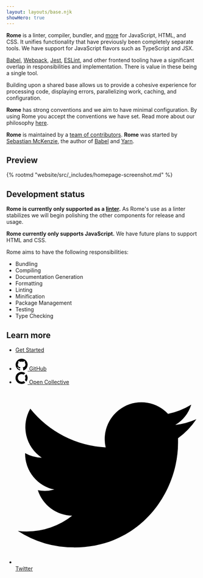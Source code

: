 ```yaml
---
layout: layouts/base.njk
showHero: true
---
```


**Rome** is a linter, compiler, bundler, and [more](#responsibilities) for JavaScript, HTML, and CSS. It unifies functionality that have previously been completely separate tools. We have support for JavaScript flavors such as TypeScript and JSX.

[Babel](https://babeljs.io/), [Webpack](https://webpack.js.org/), [Jest](https://jestjs.io/), [ESLint](https://eslint.org/), and other frontend tooling have a significant overlap in responsibilities and implementation. There is value in these being a single tool.

Building upon a shared base allows us to provide a cohesive experience for processing code, displaying errors, parallelizing work, caching, and configuration.

**Rome** has strong conventions and we aim to have minimal configuration. By using Rome you accept the conventions we have set. Read more about our philosophy [here](https://preview.romejs.dev/contributing/philosophy).

**Rome** is maintained by a [team of contributors](https://preview.romejs.dev/contributing/team). **Rome** was started by [Sebastian McKenzie](https://twitter.com/sebmck), the author of [Babel](https://babeljs.io) and [Yarn](https://yarnpkg.com).

## Preview

{% rootmd "website/src/_includes/homepage-screenshot.md" %}

## Development status

**Rome is currently only supported as a [linter](/docs/lint).** As Rome's use as a linter stabilizes we will begin polishing the other components for release and usage.

**Rome currently only supports JavaScript.** We have future plans to support HTML and CSS.

Rome aims to have the following responsibilities:

 - Bundling
 - Compiling
 - Documentation Generation
 - Formatting
 - Linting
 - Minification
 - Package Management
 - Testing
 - Type Checking

## Learn more

<ul class="home-actions">
	<li>
		<a class="getting-started" href="/docs/getting-started">Get Started</a>
	</li>
</ul>

<ul class="home-actions">
	<li>
		<a href="https://github.com/romejs/rome">
			<svg data-name="github" class="github icon" xmlns="http://www.w3.org/2000/svg" height="32px" width="32px" viewBox="0 0 32 31.21">
				<path class="path-1" d="M16,.29a15.72,15.72,0,0,0-5,30.64c.79.14,1.08-.34,1.08-.76s0-1.36,0-2.67c-4.38.95-5.3-2.11-5.3-2.11A4.16,4.16,0,0,0,5,23.09c-1.42-1,.11-1,.11-1a3.3,3.3,0,0,1,2.41,1.62,3.35,3.35,0,0,0,4.58,1.31,3.31,3.31,0,0,1,1-2.1C9.64,22.56,6,21.21,6,15.19A6.1,6.1,0,0,1,7.59,11a5.68,5.68,0,0,1,.15-4.16s1.32-.42,4.33,1.61a14.87,14.87,0,0,1,7.87,0c3-2,4.32-1.61,4.32-1.61A5.58,5.58,0,0,1,24.41,11,6.06,6.06,0,0,1,26,15.19c0,6-3.68,7.37-7.18,7.76a3.72,3.72,0,0,1,1.07,2.91c0,2.1,0,3.79,0,4.31s.28.91,1.08.76A15.73,15.73,0,0,0,16,.29Z"/>
			</svg>
			GitHub
		</a>
	</li>
	<li>
		<a href="https://opencollective.com/romejs">
			<svg data-name="open collective" class="open-collective icon" height="32px" width="32px"	xmlns="http://www.w3.org/2000/svg" viewBox="0 0 24 24">
				<path class="path-1" d="M12,19.57A7.57,7.57,0,0,1,12,4.43a7.34,7.34,0,0,1,4.1,1.23l3-3A11.9,11.9,0,0,0,12,.27a11.74,11.74,0,1,0,0,23.47,11.56,11.56,0,0,0,7.12-2.44L16,18.22a6.25,6.25,0,0,1-4,1.35Z"/>
				<path class="path-2" d="M19.54,12a7.64,7.64,0,0,1-1.22,4.1l3.07,3.08a11.86,11.86,0,0,0,2.38-7.12A11.48,11.48,0,0,0,21.33,5l-3,3a7.26,7.26,0,0,1,1.22,4Z"/>
			</svg>
		Open Collective
		</a>
	</li>
	<li>
		<a href="https://twitter.com/romejsdev">
			<svg data-name="twitter" class="twitter icon"	xmlns="http://www.w3.org/2000/svg" viewBox="0 0 32 31.21">
				<path class="path-1" d="M10.21,28.28c11.77,0,18.21-9.75,18.21-18.21,0-.28,0-.55,0-.83a12.75,12.75,0,0,0,3.2-3.31,12.74,12.74,0,0,1-3.68,1A6.37,6.37,0,0,0,30.73,3.4,12.84,12.84,0,0,1,26.67,5a6.41,6.41,0,0,0-10.91,5.84A18.15,18.15,0,0,1,2.58,4.1a6.39,6.39,0,0,0,2,8.54,6.32,6.32,0,0,1-2.91-.8v.08A6.41,6.41,0,0,0,6.79,18.2a6.42,6.42,0,0,1-2.89.11,6.4,6.4,0,0,0,6,4.44,12.89,12.89,0,0,1-8,2.75A11.23,11.23,0,0,1,.4,25.4a18.09,18.09,0,0,0,9.81,2.87"/>
		</svg>
		Twitter</a>
	</li>
</ul>
